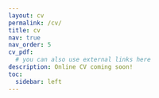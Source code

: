 ```yaml
---
layout: cv
permalink: /cv/
title: cv
nav: true
nav_order: 5
cv_pdf: 
  # you can also use external links here
description: Online CV coming soon!
toc:
  sidebar: left
---
```

